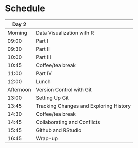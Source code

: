 # Schedule

| Day 2   |     |
| ------  | :------------------ |
| Morning | Data Visualization with R |
| 09:00	| Part I |
| 09:30	| Part II |
| 10:00	| Part III |
| 10:45	| Coffee/tea break |
| 11:00	| Part IV |
| 12:00	| Lunch |
| Afternoon	| Version Control with Git |
| 13:00	| Setting Up Git |
| 13:45	| Tracking Changes and Exploring History |
| 14:30	| Coffee/tea break
| 14:45	| Collaborating and Conflicts |
| 15:45	| Github and RStudio |
| 16:45	| Wrap-up |
